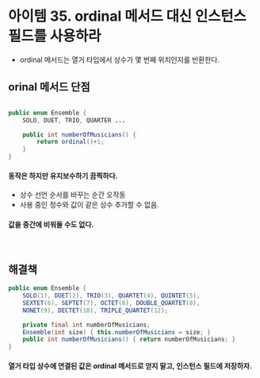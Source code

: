 # 아이템 35. ordinal 메서드 대신 인스턴스 필드를 사용하라

- ordinal 메서드는 열거 타입에서 상수가 몇 번째 위치인지를 반환한다.

## orinal 메서드 단점

```java

public enum Ensemble {
	SOLO, DUET, TRIO, QUARTER ...

	public int numberOfMusicians() {
		return ordinal()+1;
	}
}
```

#### 동작은 하지만 유지보수하기 끔찍하다.

- 상수 선언 순서를 바꾸는 순간 오작동
- 사용 중인 정수와 값이 같은 상수 추가할 수 없음.

#### 값을 중간에 비워둘 수도 없다.

<br/>

## 해결책

```java
public enum Ensemble {
    SOLO(1), DUET(2), TRIO(3), QUARTET(4), QUINTET(5),
    SEXTET(6), SEPTET(7), OCTET(8), DOUBLE_QUARTET(8),
    NONET(9), DECTET(10), TRIPLE_QUARTET(12);

    private final int numberOfMusicians;
    Ensemble(int size) { this.numberOfMusicians = size; }
    public int numberOfMusicians() { return numberOfMusicians; }
}
```

#### 열거 타입 상수에 연결된 값은 ordinal 메서드로 얻지 말고, 인스턴스 필드에 저장하자.
